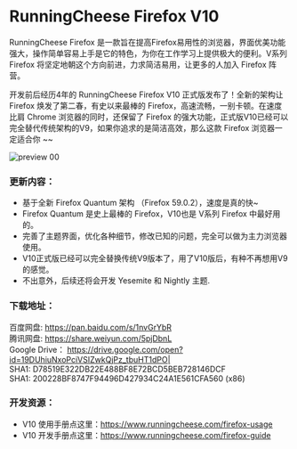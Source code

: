 # RunningCheese Firefox V10

RunningCheese Firefox 是一款旨在提高Firefox易用性的浏览器，界面优美功能强大，操作简单容易上手是它的特色，为你在工作学习上提供极大的便利。V系列Firefox 将坚定地朝这个方向前进，力求简洁易用，让更多的人加入 Firefox 阵营。

开发前后经历4年的 RunningCheese Firefox V10 正式版发布了！全新的架构让 Firefox 焕发了第二春，有史以来最棒的 Firefox，高速流畅，一别卡顿。在速度比肩 Chrome 浏览器的同时，还保留了 Firefox 的强大功能，正式版V10已经可以完全替代传统架构的V9，如果你追求的是简洁高效，那么这款 Firefox 浏览器一定适合你 ~~


![preview 00](https://raw.githubusercontent.com/runningcheese/SimpleWhite-for-Firefox57/master/Preview/0.png)



### 更新内容：
* 基于全新 Firefox Quantum 架构 （Firefox 59.0.2），速度是真的快~
* Firefox Quantum 是史上最棒的 Firefox，V10也是 V系列 Firefox 中最好用的。
* 完善了主题界面，优化各种细节，修改已知的问题，完全可以做为主力浏览器使用。
* V10正式版已经可以完全替换传统V9版本了，用了V10版后，有种不再想用V9的感觉。
* 不出意外，后续还将会开发 Yesemite 和 Nightly 主题.


### 下载地址：

百度网盘: https://pan.baidu.com/s/1nvGrYbR    
腾讯网盘: https://share.weiyun.com/5pjDbnL    
Google Drive： https://drive.google.com/open?id=19DUhiuNxoPciVSIZwkQjPz_tbuHT1dPO|   
SHA1: D78519E322DB22E488BF8E72BCD5BEB728146DCF    
SHA1: 200228BF8747F94496D427934C24A1E561CFA560 (x86)    

### 开发资源：
* V10 使用手册点这里：https://www.runningcheese.com/firefox-usage
* V10 开发手册点这里：https://www.runningcheese.com/firefox-guide
